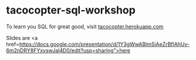 # tacocopter-sql-workshop

To learn you SQL for great good, visit <a href='http://tacocopter.herokuapp.com'/>tacocopter.herokuapp.com</a>

Slides are <a href=https://docs.google.com/presentation/d/1Y3gWwABlmSjAeZrBflAhUv-6m2nDRY8FYxvswJal4D0/edit?usp=sharing">here</a>


